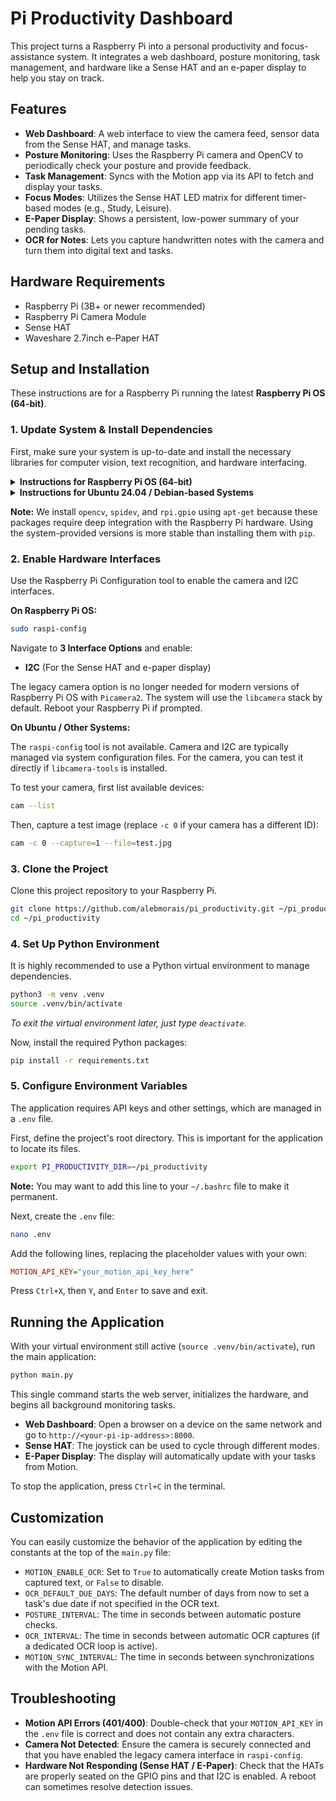 # Pi Productivity Dashboard

This project turns a Raspberry Pi into a personal productivity and focus-assistance system. It integrates a web dashboard, posture monitoring, task management, and hardware like a Sense HAT and an e-paper display to help you stay on track.

## Features

- **Web Dashboard**: A web interface to view the camera feed, sensor data from the Sense HAT, and manage tasks.
- **Posture Monitoring**: Uses the Raspberry Pi camera and OpenCV to periodically check your posture and provide feedback.
- **Task Management**: Syncs with the Motion app via its API to fetch and display your tasks.
- **Focus Modes**: Utilizes the Sense HAT LED matrix for different timer-based modes (e.g., Study, Leisure).
- **E-Paper Display**: Shows a persistent, low-power summary of your pending tasks.
- **OCR for Notes**: Lets you capture handwritten notes with the camera and turn them into digital text and tasks.

## Hardware Requirements

- Raspberry Pi (3B+ or newer recommended)
- Raspberry Pi Camera Module
- Sense HAT
- Waveshare 2.7inch e-Paper HAT

## Setup and Installation

These instructions are for a Raspberry Pi running the latest **Raspberry Pi OS (64-bit)**.

### 1. Update System & Install Dependencies

First, make sure your system is up-to-date and install the necessary libraries for computer vision, text recognition, and hardware interfacing.

<details>
<summary><b>Instructions for Raspberry Pi OS (64-bit)</b></summary>

```bash
sudo apt-get update
sudo apt-get upgrade -y
sudo apt-get install -y \
    libcamera-dev \
    python3-opencv \
    python3-spidev \
    python3-rpi.gpio \
    tesseract-ocr \
    libatlas-base-dev
```

</details>

<details>
<summary><b>Instructions for Ubuntu 24.04 / Debian-based Systems</b></summary>

On Ubuntu and other modern Debian-based systems, some package names are different. `libatlas-base-dev` is often replaced by other libraries, and camera tools are in a different package.

```bash
sudo apt-get update
sudo apt-get upgrade -y
sudo apt-get install -y \
    libcamera-tools \
    python3-opencv \
    python3-spidev \
    python3-rpi.gpio \
    tesseract-ocr \
    libblas-dev \
    liblapack-dev
```

</details>

**Note:** We install `opencv`, `spidev`, and `rpi.gpio` using `apt-get` because these packages require deep integration with the Raspberry Pi hardware. Using the system-provided versions is more stable than installing them with `pip`.

### 2. Enable Hardware Interfaces

Use the Raspberry Pi Configuration tool to enable the camera and I2C interfaces.

**On Raspberry Pi OS:**
```bash
sudo raspi-config
```

Navigate to **3 Interface Options** and enable:
- **I2C** (For the Sense HAT and e-paper display)

The legacy camera option is no longer needed for modern versions of Raspberry Pi OS with `Picamera2`. The system will use the `libcamera` stack by default. Reboot your Raspberry Pi if prompted.

**On Ubuntu / Other Systems:**

The `raspi-config` tool is not available. Camera and I2C are typically managed via system configuration files. For the camera, you can test it directly if `libcamera-tools` is installed.

To test your camera, first list available devices:
```bash
cam --list
```

Then, capture a test image (replace `-c 0` if your camera has a different ID):
```bash
cam -c 0 --capture=1 --file=test.jpg
```

### 3. Clone the Project

Clone this project repository to your Raspberry Pi.

```bash
git clone https://github.com/alebmorais/pi_productivity.git ~/pi_productivity
cd ~/pi_productivity
```

### 4. Set Up Python Environment

It is highly recommended to use a Python virtual environment to manage dependencies.

```bash
python3 -m venv .venv
source .venv/bin/activate
```

*To exit the virtual environment later, just type `deactivate`.*

Now, install the required Python packages:

```bash
pip install -r requirements.txt
```

### 5. Configure Environment Variables

The application requires API keys and other settings, which are managed in a `.env` file.

First, define the project's root directory. This is important for the application to locate its files.

```bash
export PI_PRODUCTIVITY_DIR=~/pi_productivity
```

**Note:** You may want to add this line to your `~/.bashrc` file to make it permanent.

Next, create the `.env` file:

```bash
nano .env
```

Add the following lines, replacing the placeholder values with your own:

```ini
MOTION_API_KEY="your_motion_api_key_here"
```

Press `Ctrl+X`, then `Y`, and `Enter` to save and exit.

## Running the Application

With your virtual environment still active (`source .venv/bin/activate`), run the main application:

```bash
python main.py
```

This single command starts the web server, initializes the hardware, and begins all background monitoring tasks.

- **Web Dashboard**: Open a browser on a device on the same network and go to `http://<your-pi-ip-address>:8000`.
- **Sense HAT**: The joystick can be used to cycle through different modes.
- **E-Paper Display**: The display will automatically update with your tasks from Motion.

To stop the application, press `Ctrl+C` in the terminal.

## Customization

You can easily customize the behavior of the application by editing the constants at the top of the `main.py` file:

- `MOTION_ENABLE_OCR`: Set to `True` to automatically create Motion tasks from captured text, or `False` to disable.
- `OCR_DEFAULT_DUE_DAYS`: The default number of days from now to set a task's due date if not specified in the OCR text.
- `POSTURE_INTERVAL`: The time in seconds between automatic posture checks.
- `OCR_INTERVAL`: The time in seconds between automatic OCR captures (if a dedicated OCR loop is active).
- `MOTION_SYNC_INTERVAL`: The time in seconds between synchronizations with the Motion API.

## Troubleshooting

- **Motion API Errors (401/400)**: Double-check that your `MOTION_API_KEY` in the `.env` file is correct and does not contain any extra characters.
- **Camera Not Detected**: Ensure the camera is securely connected and that you have enabled the legacy camera interface in `raspi-config`.
- **Hardware Not Responding (Sense HAT / E-Paper)**: Check that the HATs are properly seated on the GPIO pins and that I2C is enabled. A reboot can sometimes resolve detection issues.
